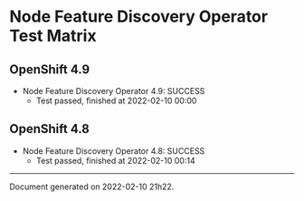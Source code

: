 
Node Feature Discovery Operator Test Matrix
===========================================

OpenShift 4.9
-------------



* Node Feature Discovery Operator 4.9: SUCCESS
  - Test passed, finished at 2022-02-10 00:00

OpenShift 4.8
-------------



* Node Feature Discovery Operator 4.8: SUCCESS
  - Test passed, finished at 2022-02-10 00:14

---
Document generated on 2022-02-10 21h22.
